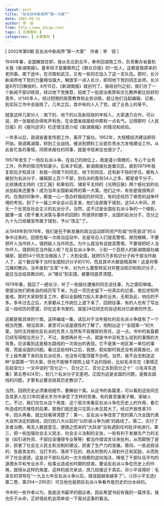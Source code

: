 ```yaml
---
layout: post
title: "反右派中新闻界“第一大案”"
date: 2002-09-15
author: 李　锐
from: http://www.yhcqw.com/
tags: [ 炎黄春秋 ]
categories: [ 炎黄春秋 ]
---
```



[ 2002年第9期 反右派中新闻界“第一大案”　作者：李　锐 ]


1949年春，全国解放在即，我从东北到北平，奉命回湖南工作，负责筹办省委机关报《新湖南报》。基本班子是冀察热辽《群众日报》的一批人，这都是我原来的老同事。南下途中，在河南和武汉，又有一些同志加入了这一支队伍。那时，长沙新闻界地下党的力量相当强大，解放军一进入长沙，即同地下党的同志会师。长沙是8月5日解放的，8月15日，《新湖南报》就创刊了。报纸创刊之初，我们办了一个新闻干部训练班，经过地下党推荐，招收了一批政治素质和文化教养都比较好的青年，计140多人，经过短期的政策教育和业务训练，就让他们当起编辑、记者，到实际工作中去锻炼了。几年之后，其中有的人入了党，成了业务上的骨干。


就是这样几部分人：南下的、地下的以及新招收的年轻人，大家通力合作，可以说，把一张报纸办得有声有色，在全国省级报纸中颇有一点名气。记得那时《人民日报》的《报刊述评》栏还很注意介绍《新湖南报》的情况和经验。


一年多以后，我调省委宣传部工作，离开了报社。1952年，大规模经济建设即将开始，我调离湖南，转到工业战线，被派到燃料工业部负责水力发电建设工作。从此各忙各的事情，同原来报社的同事，就是书信来往也很少了。


1957年发生了一场反右派斗争。在自己的岗位上，我是谨小慎微的，专心干业务工作，外界的情况所知甚少。后来才知道，新湖南报社是重灾区。直到1979年我复职后才知其详：和我一同南下的同志、地下的同志、还有新干班的学员，都有人被划为右派分子，编辑部上百个干部，划右派的竟有54人之多，都是骨干分子。比徐铸成主持的《文汇报》和章伯钧、储安平主持的《光明日报》两个报社划的右派加起来还要多！成为当年全国新闻界的第一大案。他们之中，有些是我很熟识的。在我的印象中，都是一心一意办好报纸的好同志，有的还经历了艰苦的战争环境的考验。到了十一届三中全会以后复查，他们全部属于错划，这54人中间，并无一个反党反社会主义的右派分子。当然，这不过是全国反右派斗争的一个缩影。据薄一波《若干重大决策与事件的回顾》所提供的数字，全国的右派分子，百分之九十九已经被宣布属于错划，予以“改正”了。


从1949年到1978年，我们是在不断发展的政治运动即同资产阶级“你死我活”的斗争中过来的。回想在每一次政治运动中，总是号召人们提高警惕，擦亮眼睛，不要把坏人当作好人，错把敌人当作同志。为什么就没有说提高警惕，不要错把好人当作坏人，错把同志当作敌人呢？在反右派斗争中，小到一个百把人的新湖南报社编辑部，就把54个同志当做敌人了；大到全国，就把55万多知识分子和干部当作敌人了，这个数目等于当时全国知识分子的1/10，而且其中大都是精英啊！这是何等沉痛的教训。当年直到“文革”十年，对为什么要那样反对并整治知识和知识分子，是应当总结其教训的，从“理论”到实践，都要彻底弄清楚。


1979年春，我回了一趟长沙，听了一些报社遭难的同志谈往事，为之感叹唏嘘。曾提议他们把各自的经历写下来，为这一页历史留下一份真实的记录，使后世知所鉴戒。那时大家刚恢复工作，都以全副精力投入本身的业务，无暇及此，响应的不多。多年过去之后，大家都从工作岗位上退下来了，回顾往事，有的人也有了写出这一段经历的愿望。印在这本书里的，就是24位同志的自述和对已故者的怀念。


这都是极具体的个案。这样编成一集，读后对于当年报社的反右派斗争就有了一个相当完整、相当具体，甚至可以说是感性的了解了。炮制出这个“全国第一”的大案，当时主持报社反右派的负责人当然有不容推卸的责任，这一点，书中的各篇都已经写得相当充分了。不过，我想再补充一点，就是书中没有怎么说到的事情的大背景。应该看到这是极左路线的一次突出的表现。它不是某一地区某一单位的事情，而是全国的问题。看过这些材料之后，我想，假如那时我还没有调离报社，对于上级布置下来的反右派任务，也没有可能顶着不办吧。当然，我不会去制造这种“全国第一”的大案，但也不能够不按照上级下达的指标，比如毛泽东在《事情正在起变化》一文中说的“百分之一、百分之三、百分之五到百分之十”（《毛泽东选集》第五卷424页），划几个右派分子交差吧。正因为这是全国的问题，是极左路线的问题，才更有必要总结其历史教训了。


当然，回顾历史必须重视细节，要解剖个案。从这书的各篇里，可以看到这些同志及其家人在22年的漫长岁月中承受了怎样的苦难，有的甚至妻离子散、家破人亡。不过，我们仅仅从这个角度、这个层次来看反右派斗争在历史上的作用，看它所造成的灾难性的后果，那我们就还是只见其小未见其大了。经过开放改革20年，回头再看，就比较看得清楚了：第一，反右派斗争改变了党的第八次全国代表大会所决定的路线，回归到八大以前的“以阶级斗争为纲”的路线了。第二，实行了言者治罪。再无人敢提意见，使随之而来的“大跃进”没有遇到任何批评地进行。第三，把一些加强社会主义民主、社会主义法制的主张，一些有利于发展生产力的主张（如引进外资、干部应该懂得专业等等）都当作错误言论来批判，从而颠倒了是非，损害了社会主义民主和法制的建设，损害了生产力的发展。第四，一些说假话的、告密卖友的、当打手的、落井下石的、趋炎附势的人得到升迁和奖励，从而败坏了社会道德。这是对干部队伍的一次大规模的逆向淘汰，降低了干部队伍平均的道德水平和专业水平，给事业造成长时期的损害。要谈反右派斗争在历史上的作用，就得从这样的角度、这样的层次来谈，庶几较接近于真实。邓小平说得好：毛泽东的领导在“一九五七年反右派斗争以后，错误就越来越多了”。（《邓小平文选》第二卷，第294—295页）可见他也是把反右派斗争看作是历史的分水岭的。

书中的一些作者以为，我是这书最早的倡议者，因此希望书前有我的一篇序言。我也乐于从命，正好借此机会简单说一下我对这事的看法。


